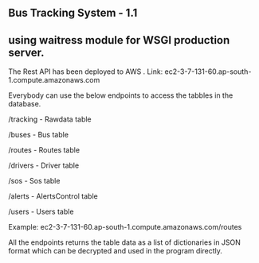 Bus Tracking System - 1.1
-------------------------
using waitress module for WSGI production server.
-------------------------
The Rest API has been deployed to AWS
.
Link: ec2-3-7-131-60.ap-south-1.compute.amazonaws.com

Everybody can use the below endpoints to access the tabbles in the database.

/tracking - Rawdata table

/buses - Bus table

/routes - Routes table

/drivers - Driver table

/sos - Sos table

/alerts - AlertsControl table

/users - Users table

Example: ec2-3-7-131-60.ap-south-1.compute.amazonaws.com/routes

All the endpoints returns the table data as a list of dictionaries in JSON format which can be decrypted and used in the program directly.
